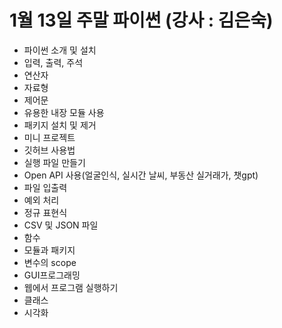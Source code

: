 # 1월 13일 주말 파이썬 (강사 : 김은숙)
* 파이썬 소개 및 설치
* 입력, 출력, 주석
* 연산자
* 자료형
* 제어문
* 유용한 내장 모듈 사용
* 패키지 설치 및 제거
* 미니 프로젝트
* 깃허브 사용법
* 실행 파일 만들기
* Open API 사용(얼굴인식, 실시간 날씨, 부동산 실거래가, 챗gpt)
* 파일 입출력
* 예외 처리
* 정규 표현식
* CSV 및 JSON 파일
* 함수
* 모듈과 패키지
* 변수의 scope
* GUI프로그래밍
* 웹에서 프로그램 실행하기
* 클래스
* 시각화
